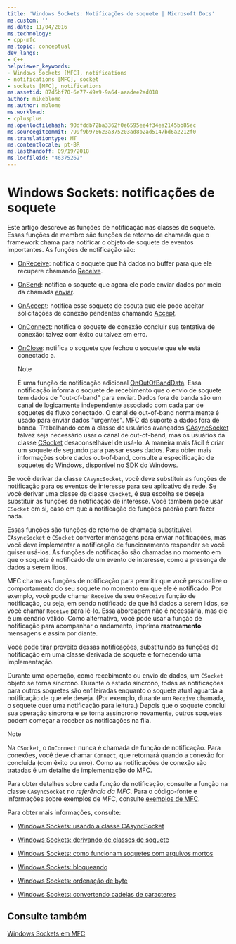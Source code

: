 ```yaml
---
title: 'Windows Sockets: Notificações de soquete | Microsoft Docs'
ms.custom: ''
ms.date: 11/04/2016
ms.technology:
- cpp-mfc
ms.topic: conceptual
dev_langs:
- C++
helpviewer_keywords:
- Windows Sockets [MFC], notifications
- notifications [MFC], socket
- sockets [MFC], notifications
ms.assetid: 87d5bf70-6e77-49a9-9a64-aaadee2ad018
author: mikeblome
ms.author: mblome
ms.workload:
- cplusplus
ms.openlocfilehash: 90dfddb72ba3362f0e6595ee4f34ea2145bb85ec
ms.sourcegitcommit: 799f9b976623a375203ad8b2ad5147bd6a2212f0
ms.translationtype: MT
ms.contentlocale: pt-BR
ms.lasthandoff: 09/19/2018
ms.locfileid: "46375262"
---
```

# <a name="windows-sockets-socket-notifications"></a>Windows Sockets: notificações de soquete

Este artigo descreve as funções de notificação nas classes de soquete. Essas funções de membro são funções de retorno de chamada que o framework chama para notificar o objeto de soquete de eventos importantes. As funções de notificação são:

- [OnReceive](../mfc/reference/casyncsocket-class.md#onreceive): notifica o soquete que há dados no buffer para que ele recupere chamando [Receive](../mfc/reference/casyncsocket-class.md#receive).

- [OnSend](../mfc/reference/casyncsocket-class.md#onsend): notifica o soquete que agora ele pode enviar dados por meio da chamada [enviar](../mfc/reference/casyncsocket-class.md#send).

- [OnAccept](../mfc/reference/casyncsocket-class.md#onaccept): notifica esse soquete de escuta que ele pode aceitar solicitações de conexão pendentes chamando [Accept](../mfc/reference/casyncsocket-class.md#accept).

- [OnConnect](../mfc/reference/casyncsocket-class.md#onconnect): notifica o soquete de conexão concluir sua tentativa de conexão: talvez com êxito ou talvez em erro.

- [OnClose](../mfc/reference/casyncsocket-class.md#onclose): notifica o soquete que fechou o soquete que ele está conectado a.

    > [!NOTE]
    >  É uma função de notificação adicional [OnOutOfBandData](../mfc/reference/casyncsocket-class.md#onoutofbanddata). Essa notificação informa o soquete de recebimento que o envio de soquete tem dados de "out-of-band" para enviar. Dados fora de banda são um canal de logicamente independente associado com cada par de soquetes de fluxo conectado. O canal de out-of-band normalmente é usado para enviar dados "urgentes". MFC dá suporte a dados fora de banda. Trabalhando com a classe de usuários avançados [CAsyncSocket](../mfc/reference/casyncsocket-class.md) talvez seja necessário usar o canal de out-of-band, mas os usuários da classe [CSocket](../mfc/reference/csocket-class.md) desaconselhável de usá-lo. A maneira mais fácil é criar um soquete de segundo para passar esses dados. Para obter mais informações sobre dados out-of-band, consulte a especificação de soquetes do Windows, disponível no SDK do Windows.

Se você derivar da classe `CAsyncSocket`, você deve substituir as funções de notificação para os eventos de interesse para seu aplicativo de rede. Se você derivar uma classe da classe `CSocket`, é sua escolha se deseja substituir as funções de notificação de interesse. Você também pode usar `CSocket` em si, caso em que a notificação de funções padrão para fazer nada.

Essas funções são funções de retorno de chamada substituível. `CAsyncSocket` e `CSocket` converter mensagens para enviar notificações, mas você deve implementar a notificação de funcionamento responder se você quiser usá-los. As funções de notificação são chamadas no momento em que o soquete é notificado de um evento de interesse, como a presença de dados a serem lidos.

MFC chama as funções de notificação para permitir que você personalize o comportamento do seu soquete no momento em que ele é notificado. Por exemplo, você pode chamar `Receive` de seu `OnReceive` função de notificação, ou seja, em sendo notificado de que há dados a serem lidos, se você chamar `Receive` para lê-lo. Essa abordagem não é necessária, mas ele é um cenário válido. Como alternativa, você pode usar a função de notificação para acompanhar o andamento, imprima **rastreamento** mensagens e assim por diante.

Você pode tirar proveito dessas notificações, substituindo as funções de notificação em uma classe derivada de soquete e fornecendo uma implementação.

Durante uma operação, como recebimento ou envio de dados, um `CSocket` objeto se torna síncrono. Durante o estado síncrono, todas as notificações para outros soquetes são enfileiradas enquanto o soquete atual aguarda a notificação de que ele deseja. (Por exemplo, durante um `Receive` chamada, o soquete quer uma notificação para leitura.) Depois que o soquete conclui sua operação síncrona e se torna assíncrono novamente, outros soquetes podem começar a receber as notificações na fila.

> [!NOTE]
>  Na `CSocket`, o `OnConnect` nunca é chamada de função de notificação. Para conexões, você deve chamar `Connect`, que retornará quando a conexão for concluída (com êxito ou erro). Como as notificações de conexão são tratadas é um detalhe de implementação do MFC.

Para obter detalhes sobre cada função de notificação, consulte a função na classe `CAsyncSocket` no *referência da MFC*. Para o código-fonte e informações sobre exemplos de MFC, consulte [exemplos de MFC](../visual-cpp-samples.md).

Para obter mais informações, consulte:

- [Windows Sockets: usando a classe CAsyncSocket](../mfc/windows-sockets-using-class-casyncsocket.md)

- [Windows Sockets: derivando de classes de soquete](../mfc/windows-sockets-deriving-from-socket-classes.md)

- [Windows Sockets: como funcionam soquetes com arquivos mortos](../mfc/windows-sockets-how-sockets-with-archives-work.md)

- [Windows Sockets: bloqueando](../mfc/windows-sockets-blocking.md)

- [Windows Sockets: ordenação de byte](../mfc/windows-sockets-byte-ordering.md)

- [Windows Sockets: convertendo cadeias de caracteres](../mfc/windows-sockets-converting-strings.md)

## <a name="see-also"></a>Consulte também

[Windows Sockets em MFC](../mfc/windows-sockets-in-mfc.md)

